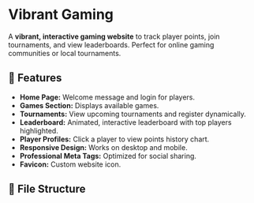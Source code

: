 # Vibrant Gaming

A **vibrant, interactive gaming website** to track player points, join tournaments, and view leaderboards. Perfect for online gaming communities or local tournaments.

## 🌟 Features

- **Home Page:** Welcome message and login for players.  
- **Games Section:** Displays available games.  
- **Tournaments:** View upcoming tournaments and register dynamically.  
- **Leaderboard:** Animated, interactive leaderboard with top players highlighted.  
- **Player Profiles:** Click a player to view points history chart.  
- **Responsive Design:** Works on desktop and mobile.  
- **Professional Meta Tags:** Optimized for social sharing.  
- **Favicon:** Custom website icon.  

## 📂 File Structure
